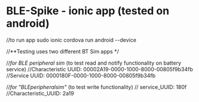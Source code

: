 # BLE-Spike - ionic app (tested on android)

//to run app sudo ionic cordova run android --device

//**Testing uses two different BT Sim apps */

  //*for BLE peripheral sim* (to test read and notify functionality on battery service)
  //Characteristic UUID: 00002A19-0000-1000-8000-00805f9b34fb
  //Service UUID: 0000180F-0000-1000-8000-00805f9b34fb
  
  
  //*for "BLEperipheralsim"* (to test write functionality)
  // service_UUID: 180f
  //Characteristic_UUID: 2a19
